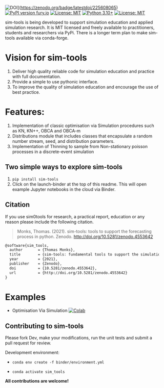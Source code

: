 ![DOI](https://zenodo.org/badge/225608065.svg)](https://zenodo.org/badge/latestdoi/225608065)
[![PyPI version fury.io](https://badge.fury.io/py/sim-tools.svg)](https://pypi.python.org/pypi/sim-tools/)
[![License: MIT](https://img.shields.io/badge/License-MIT-yellow.svg)](https://opensource.org/licenses/MIT)
[![Python 3.10+](https://img.shields.io/badge/python-3.10+-blue.svg)](https://www.python.org/downloads/release/python-360+/)
[![License: MIT](https://img.shields.io/badge/ORCID-0000--0003--2631--4481-brightgreen)](https://orcid.org/0000-0003-2631-4481)

sim-tools is being developed to support simulation education and applied simulation research.  It is MIT licensed and freely available to practitioners, students and researchers via PyPi.  There is a longer term plan to make sim-tools available via conda-forge.

 # Vision for sim-tools

 1. Deliver high quality reliable code for simulation education and practice with full documentation.
 2. Provide a simple to use pythonic interface.
 3. To improve the quality of simulation education and encourage the use of best practice.

# Features:

1. Implementation of classic optimisation via Simulation procedures such as KN, KN++, OBCA and OBCA-m
2. Distributions module that includes classes that encapsulate a random number stream, seed, and distribution parameters.
3. Implementation of Thinning to sample from Non-stationary poisson processes in a discrete-event simulation

## Two simple ways to explore sim-tools

1. `pip install sim-tools`
2. Click on the launch-binder at the top of this readme. This will open example Jupyter notebooks in the cloud via Binder.

## Citation

If you use sim0tools for research, a practical report, education or any reason please include the following citation.

> Monks, Thomas. (2021). sim-tools: tools to support the forecasting process in python. Zenodo. http://doi.org/10.5281/zenodo.4553642

```tex
@software{sim_tools,
  author       = {Thomas Monks},
  title        = {sim-tools: fundamental tools to support the simulation process in python},
  year         = {2021},
  publisher    = {Zenodo},
  doi          = {10.5281/zenodo.4553642},
  url          = {http://doi.org/10.5281/zenodo.4553642}
}
```

# Examples

* Optimisation Via Simulation [![Colab](https://colab.research.google.com/assets/colab-badge.svg)](https://colab.research.google.com/github/TomMonks/sim-tools/blob/master/examples/sw21_tutorial.ipynb)


## Contributing to sim-tools

Please fork Dev, make your modifications, run the unit tests and submit a pull request for review.

Development environment:

* `conda env create -f binder/environment.yml`

* `conda activate sim_tools`

**All contributions are welcome!**
